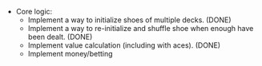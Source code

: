 - Core logic:
    - Implement a way to initialize shoes of multiple decks. (DONE)
    - Implement a way to re-initialize and shuffle shoe when enough have been dealt. (DONE)
    - Implement value calculation (including with aces). (DONE)
    - Implement money/betting


